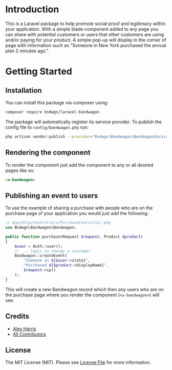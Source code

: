 # Introduction

This is a Laravel package to help promote social proof and legitimacy within your application. With a simple blade component added to any page you can share with potential customers or users that other customers are using and/or paying for your product. A simple pop-up will display in the corner of page with information such as "Someone in New York purchased the annual plan 2 minutes ago."

# Getting Started

## Installation

You can install this package via composer using: 

```sh
composer require bndwgn/laravel-bandwagon
```

The package will automatically register its service provider.
To publish the config file to `config/bandwagon.php` run:

```sh
php artisan vendor:publish --provider="Bndwgn\Bandwagon\BandwagonServiceProvider"
```

## Rendering the component

To render the component just add the component to any or all desired pages like so:
```html
<x-bandwagon>
```
## Publishing an event to users

To use the example of sharing a purchase with people who are on the purchase page of your application you would just add the following:
```php
// App/Http/Controllers/PurchaseController.php 
use Bndwgn\Bandwagon\Bandwagon;

public function purchase(Request $request, Product $product)
{
    $user = Auth::user(); 
    // ... logic to charge a customer
    Bandwagon::createEvent(
        "Someone in ${$user->state}",
        "Purchased ${$product->displayName}",
        $request->ip()
    ); 
}
 ```
This will create a new Bandwagon record which then any users who are on the purchase page where you render the component (`<x-bandwagon>`) will see.

## Credits

- [Alex Harris](https://github.com/chasenyc)
- [All Contributors](../../contributors)

## License

The MIT License (MIT). Please see [License File](LICENSE.md) for more information.

